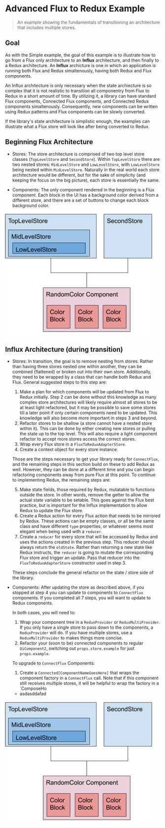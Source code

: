 # Advanced Flux to Redux Example
> An example showing the fundamentals of transitioning an architecture that includes multiple stores.

## Goal
As with the Simple example, the goal of this example is to illustrate how to go from a Flux only architecture to an __Influx__ architecture, and then finally to a Redux architecture. An __Influx__ archicture is one in which an application is running both Flux and Redux simaltenously, having both Redux and Flux components.

An Influx architecture is only necessary when the state archiecture is so complex that it is not realistic to transition all componentry from Flux to Redux in a short amount of time. By utilizing it, a library can have standard Flux components, Connected Flux components, and Connected Redux components simaltenously. Consequently, new components can be written using Redux patterns and Flux components can be slowly converted.

If the library's state architecture is simplistic enough, the examples can illustrate what a Flux store will look like after being converted to Redux.

## Beginning Flux Architecture
- Stores: The store architecture is comprised of two top level store classes (`TopLevelStore` and `SecondStore`). Within `TopLevelStore` there are two nested stores: `MidLevelStore` and `LowLevelStore`, with `LowLevelStore` being nested within `MidLevelStore`. Naturally in the real world each store architecture would be different, but for the sake of simplicity (and keeping the focus on the big picture), each store is essentially the same.

- Components: The only component rendered in the beginning is a Flux component. Each block in the UI has a background color derived from a different store, and there are a set of buttons to change each block background color.
<img height=400 src="./StartingArchitecture.png" alt='Rerender Performance'>

## Influx Architecture (during transition)
- Stores: In transition, the goal is to remove nesting from stores. Rather than having three stores nested one within another, they can be combined (flattened) or broken out into their own store. Additionally, they need to be wrapped by a class that can handle both Redux and Flux. General suggested steps to this step are:
    1. Make a plan for which components will be updated from Flux to Redux initially. Step 2 can be done without this knowledge as many complex store architectures will likely require almost all stores to be at least light refactored, but it may be possible to save some stores till a later point if only certain components need to be updated. This knowledge will also become more important in steps 3 and beyond. 
    1. Refactor stores to be shallow (a store cannot have a nested store within it). This can be done by either creating new stores or pulling the state up to the top level. This will also require a light component refactor to accept more stores access the correct stores.
    1. Wrap every Flux store in a `FluxToReduxAdapterStore`. 
    1. Create a context object for every store instance.

    Those are the steps necessary to get your library ready for `ConnectFlux`, and the remaining steps in this section build on these to add Redux as well. However, they can be done at a different time and you can begin refactoring components away from pure Flux at this point. To continue to implementing Redux, the remaining steps are:

    5. Make state fields, those required by Redux, mutatable to functions outside the store. In other words, remove the getter to allow the actual state variable to be setable. This goes against the Flux best practice, but is important for the Influx implementation to allow Redux to update the Flux store.
    1. Create a Redux action for every Flux action that needs to be mirrored by Redux. These actions can be empty classes, or all be the same class and have different `type` properties, or whatever seems most elegant when being used with a `reducer`. 
    1. Create a `reducer` for every store that will be accessed by Redux and uses the actions created in the previous step. This reducer should always return the `oldState`. Rather than returning a new state like Redux instructs, the `reducer` is going to mutate the corresponding Flux store and trigger an update. Pass that reducer into the `FluxToReduxAdapterStore` constructor used in step 3.
    
    These steps conclude the general refactor on the state / store side of the library.

- Components: After updating the store as described above, if you stopped at step 4 you can update to components to `ConnectFlux` components. If you completed all 7 steps, you will want to update to Redux components.

    In both cases, you will need to:
    1. Wrap your component tree in a `ReduxProvider` or `ReduxMultiProvider`. If you only have a single store to pass down to the components, a `ReduxProvider` will do. If you have multiple stores, use a `ReduxMultiProvider` to makes things more concise.
    1. Refactor your (soon to be) connected components to regular `UiComponent2`, switching out `props.store.example` for just `props.example`.

    To upgrade to `ConnectFlux` Components:
    1. Create a `Connected[ComponentNameGoesHere]` that wraps the component factory in a `ConnectFlux` call. Note that if this component still receives multiple stores, it will be helpful to wrap the factory in a `ComposeHo
        
    - asdasddafad
<img height=400 src="./StartingArchitecture.png" alt='Rerender Performance'>
